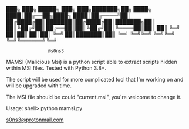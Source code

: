 ███╗   ███╗ █████╗ ███╗   ███╗███████╗██╗
████╗ ████║██╔══██╗████╗ ████║██╔════╝██║
██╔████╔██║███████║██╔████╔██║███████╗██║
██║╚██╔╝██║██╔══██║██║╚██╔╝██║╚════██║██║
██║ ╚═╝ ██║██║  ██║██║ ╚═╝ ██║███████║██║
╚═╝     ╚═╝╚═╝  ╚═╝╚═╝     ╚═╝╚══════╝╚═╝  
   
                    @s0ns3
 
 MAMSI (Malicious Msi) is a python script able to extract scripts hidden within MSI files.
 Tested with Python 3.8+.
 
 The script will be used for more complicated tool that I'm working on and will be upgraded with time.
 
 The MSI file should be could "current.msi", you're welcome to change it.
 
 Usage:
       shell> python mamsi.py
       

s0ns3@protonmail.com
